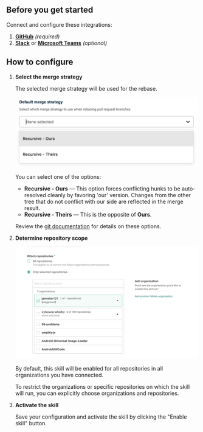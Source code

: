## Before you get started

Connect and configure these integrations:

1.  [**GitHub**](https://go.atomist.com/catalog/integration/github "GitHub Integration")
    _(required)_
1.  [**Slack**](https://go.atomist.com/catalog/integration/slack "Slack Integration")
    or
    [**Microsoft Teams**](https://go.atomist.com/catalog/integration/microsoft-teams "Microsoft Teams Integration")
    _(optional)_

## How to configure

1.  **Select the merge strategy**

    The selected merge strategy will be used for the rebase.

    ![Default merge-strategy](docs/images/default-merge-strategy.png)

    You can select one of the options:

    -   **Recursive - Ours** — This option forces conflicting hunks to be
        auto-resolved cleanly by favoring 'our' version. Changes from the other
        tree that do not conflict with our side are reflected in the merge
        result.
    -   **Recursive - Theirs** — This is the opposite of **Ours**.

    Review the [git documentation](https://git-scm.com/docs/merge-strategies)
    for details on these options.

1.  **Determine repository scope**

    ![Repository filter](docs/images/repo-filter.png)

    By default, this skill will be enabled for all repositories in all
    organizations you have connected.

    To restrict the organizations or specific repositories on which the skill
    will run, you can explicitly choose organizations and repositories.

1.  **Activate the skill**

    Save your configuration and activate the skill by clicking the "Enable
    skill" button.
